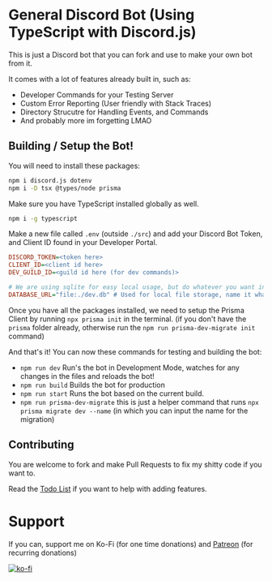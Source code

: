 # General Discord Bot (Using TypeScript with Discord.js)
This is just a Discord bot that you can fork and use to make your own bot from it.

It comes with a lot of features already built in, such as:
- Developer Commands for your Testing Server
- Custom Error Reporting (User friendly with Stack Traces)
- Directory Strucutre for Handling Events, and Commands
- And probably more im forgetting LMAO

## Building / Setup the Bot!
You will need to install these packages:
```bash
npm i discord.js dotenv
npm i -D tsx @types/node prisma
```
Make sure you have TypeScript installed globally as well.
```bash
npm i -g typescript
```
Make a new file called `.env` (outside `./src`) and add your Discord Bot Token, and Client ID found in your Developer Portal.
```ini
DISCORD_TOKEN=<token here>
CLIENT_ID=<client id here>
DEV_GUILD_ID=<guild id here (for dev commands)>

# We are using sqlite for easy local usage, but do whatever you want in Prisma lol.
DATABASE_URL="file:./dev.db" # Used for local file storage, name it whatever you want?? Idk I don't fully understand Prisma LMAO
```
Once you have all the packages installed, we need to setup the Prisma Client by running `npx prisma init` in the terminal. (if you don't have the `prisma` folder already, otherwise run the `npm run prisma-dev-migrate init` command)

And that's it! You can now these commands for testing and building the bot:
- `npm run dev` Run's the bot in Development Mode, watches for any changes in the files and reloads the bot!
- `npm run build` Builds the bot for production
- `npm run start` Runs the bot based on the current build.
- `npm run prisma-dev-migrate` this is just a helper command that runs `npx prisma migrate dev --name` (in which you can input the name for the migration)

## Contributing
You are welcome to fork and make Pull Requests to fix my shitty code if you want to.

Read the [Todo List](TODO.md) if you want to help with adding features.

# Support
If you can, support me on Ko-Fi (for one time donations) and [Patreon](https://www.patreon.com/LJcool) (for recurring donations)

[![ko-fi](https://ko-fi.com/img/githubbutton_sm.svg)](https://ko-fi.com/X8X4PZBTA)